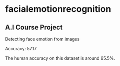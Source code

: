 # facialemotionrecognition
## A.I Course Project
Detecting face emotion from images


Accuracy: 57.17

The human accuracy on this dataset is around 65.5%.
